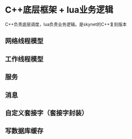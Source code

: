 #  C++底层框架 + lua业务逻辑
C++负责底层调度，lua负责业务逻辑。是skynet的C++复刻版本

##  网络线程模型

##  工作线程模型

##  服务

##  消息

##  自定义套接字（套接字封装）

##  写数据库缓存

